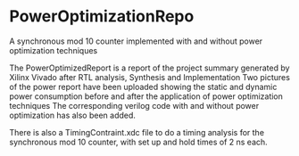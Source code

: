 # PowerOptimizationRepo
A synchronous mod 10 counter implemented with and without power optimization techniques

The PowerOptimizedReport is a report of the project summary generated by Xilinx Vivado after RTL analysis, Synthesis and Implementation
Two pictures of the power report have been uploaded showing the static and dynamic power consumption before and after the application of power optimization techniques
The corresponding verilog code with and without power optimization has also been added.

There is also a TimingContraint.xdc file to do a timing analysis for the synchronous mod 10 counter, with set up and hold times of 2 ns each.

